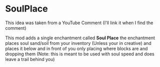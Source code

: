 # SoulPlace
This idea was taken from a YouTube Comment (I'll link it when I find the comment) <!--<a href="www.example.com">YouTube Comment</a>-->

This mod adds a single enchantment called <strong>Soul Place</strong> the enchantment places soul sand/soil from your inventory (Unless your in creative) and places it below and in front of you only placing where blocks are and dropping them (Note: this is meant to be used with soul speed and does leave a trail behind you)
